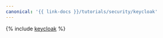 ```yaml
---
canonical: '{{ link-docs }}/tutorials/security/keycloak'
---
```


{% include [keycloak](../../../_tutorials/security/keycloak.md) %}